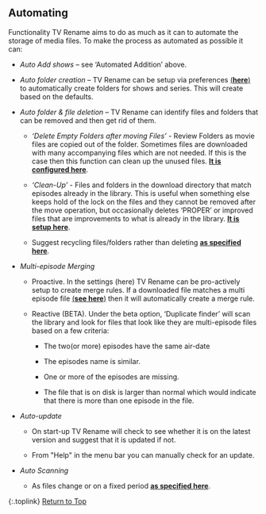 <!-- START AUTOMATING ------------------------ -->
## Automating

Functionality
TV Rename aims to do as much as it can to automate the storage of media files. To make the process as automated as possible it can:

* _Auto Add shows_ – see ‘Automated Addition’ above.

* _Auto folder creation_ – TV Rename can be setup via preferences [(**here**)](/manual/options#the-scan-options-tab "Read about Scan Options") to automatically create folders for shows and series. This will create based on the defaults.

* _Auto folder & file deletion_ – TV Rename can identify files and folders that can be removed and then get rid of them. 

  * _‘Delete Empty Folders after moving Files’_ - Review Folders as movie files are copied out of the folder. Sometimes files are downloaded with many accompanying files which are not needed. If this is the case then this function can clean up the unused files. [**It is configured here**](/options#the-folder-deleting-tab "Read about Folder Deleting").

  * _‘Clean-Up’_ - Files and folders in the download directory that match episodes already in the library. This is useful when something else keeps hold of the lock on the files and they cannot be removed after the move operation, but occasionally deletes ‘PROPER’ or improved files that are improvements to what is already in the library. [**It is setup here**](/options#the-folder-deleting-tab "Read about Clean-Up").

  * Suggest recycling files/folders rather than deleting [**as specified here**](/options#the-folder-deleting-tab "Read about Recycling Folders").

* _Multi-episode Merging_

  * Proactive. In the settings (here) TV Rename can be pro-actively setup to create merge rules. If a downloaded file matches a multi episode file [(**see here**)](/options#the-folder-deleting-tab") then it will automatically create a merge rule.
  
  * Reactive (BETA). Under the beta option, ‘Duplicate finder’ will scan the library and look for files that look like they are multi-episode files based on a few criteria: 

    * The two(or more) episodes have the same air-date

    * The episodes name is similar.
 
    * One or more of the episodes are missing.

    * The file that is on disk is larger than normal which would indicate that there is more than one episode in the file.

* _Auto-update_

  * On start-up TV Rename will check to see whether it is on the latest version and suggest that it is updated if not.

  * From "Help" in the menu bar you can manually check for an update.
  
* _Auto Scanning_

  * As files change or on a fixed period [**as specified here**](/options#filename-processors "Read about Auto Scanning"). 

{:.toplink}
[Return to Top]()
<!-- END AUTOMATING -------------------------- -->
